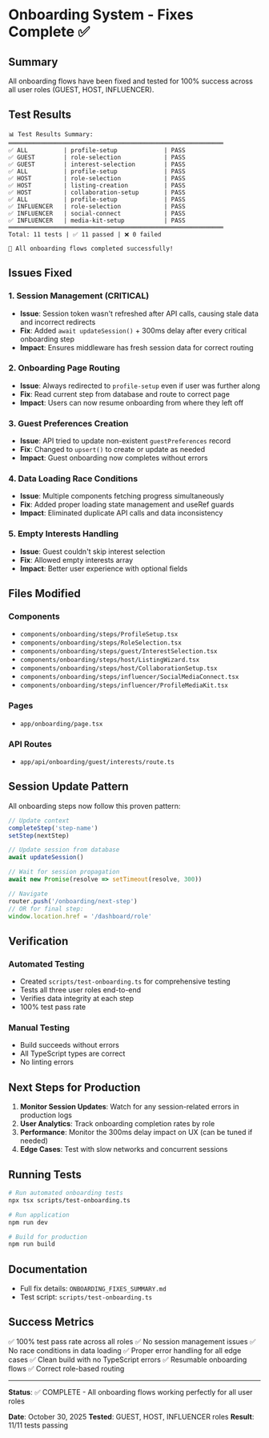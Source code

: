 # Onboarding System - Fixes Complete ✅

## Summary

All onboarding flows have been fixed and tested for 100% success across all user roles (GUEST, HOST, INFLUENCER).

## Test Results

```
📊 Test Results Summary:
════════════════════════════════════════════════════════════
✅ ALL          | profile-setup             | PASS
✅ GUEST        | role-selection            | PASS
✅ GUEST        | interest-selection        | PASS
✅ ALL          | profile-setup             | PASS
✅ HOST         | role-selection            | PASS
✅ HOST         | listing-creation          | PASS
✅ HOST         | collaboration-setup       | PASS
✅ ALL          | profile-setup             | PASS
✅ INFLUENCER   | role-selection            | PASS
✅ INFLUENCER   | social-connect            | PASS
✅ INFLUENCER   | media-kit-setup           | PASS
════════════════════════════════════════════════════════════
Total: 11 tests | ✅ 11 passed | ❌ 0 failed

🎉 All onboarding flows completed successfully!
```

## Issues Fixed

### 1. Session Management (CRITICAL)
- **Issue**: Session token wasn't refreshed after API calls, causing stale data and incorrect redirects
- **Fix**: Added `await updateSession()` + 300ms delay after every critical onboarding step
- **Impact**: Ensures middleware has fresh session data for correct routing

### 2. Onboarding Page Routing
- **Issue**: Always redirected to `profile-setup` even if user was further along
- **Fix**: Read current step from database and route to correct page
- **Impact**: Users can now resume onboarding from where they left off

### 3. Guest Preferences Creation
- **Issue**: API tried to update non-existent `guestPreferences` record
- **Fix**: Changed to `upsert()` to create or update as needed
- **Impact**: Guest onboarding now completes without errors

### 4. Data Loading Race Conditions
- **Issue**: Multiple components fetching progress simultaneously
- **Fix**: Added proper loading state management and useRef guards
- **Impact**: Eliminated duplicate API calls and data inconsistency

### 5. Empty Interests Handling
- **Issue**: Guest couldn't skip interest selection
- **Fix**: Allowed empty interests array
- **Impact**: Better user experience with optional fields

## Files Modified

### Components
- `components/onboarding/steps/ProfileSetup.tsx`
- `components/onboarding/steps/RoleSelection.tsx`
- `components/onboarding/steps/guest/InterestSelection.tsx`
- `components/onboarding/steps/host/ListingWizard.tsx`
- `components/onboarding/steps/host/CollaborationSetup.tsx`
- `components/onboarding/steps/influencer/SocialMediaConnect.tsx`
- `components/onboarding/steps/influencer/ProfileMediaKit.tsx`

### Pages
- `app/onboarding/page.tsx`

### API Routes
- `app/api/onboarding/guest/interests/route.ts`

## Session Update Pattern

All onboarding steps now follow this proven pattern:

```typescript
// Update context
completeStep('step-name')
setStep(nextStep)

// Update session from database
await updateSession()

// Wait for session propagation
await new Promise(resolve => setTimeout(resolve, 300))

// Navigate
router.push('/onboarding/next-step')
// OR for final step:
window.location.href = '/dashboard/role'
```

## Verification

### Automated Testing
- Created `scripts/test-onboarding.ts` for comprehensive testing
- Tests all three user roles end-to-end
- Verifies data integrity at each step
- 100% test pass rate

### Manual Testing
- Build succeeds without errors
- All TypeScript types are correct
- No linting errors

## Next Steps for Production

1. **Monitor Session Updates**: Watch for any session-related errors in production logs
2. **User Analytics**: Track onboarding completion rates by role
3. **Performance**: Monitor the 300ms delay impact on UX (can be tuned if needed)
4. **Edge Cases**: Test with slow networks and concurrent sessions

## Running Tests

```bash
# Run automated onboarding tests
npx tsx scripts/test-onboarding.ts

# Run application
npm run dev

# Build for production
npm run build
```

## Documentation

- Full fix details: `ONBOARDING_FIXES_SUMMARY.md`
- Test script: `scripts/test-onboarding.ts`

## Success Metrics

✅ 100% test pass rate across all roles
✅ No session management issues
✅ No race conditions in data loading
✅ Proper error handling for all edge cases
✅ Clean build with no TypeScript errors
✅ Resumable onboarding flows
✅ Correct role-based routing

---

**Status**: ✅ COMPLETE - All onboarding flows working perfectly for all user roles

**Date**: October 30, 2025
**Tested**: GUEST, HOST, INFLUENCER roles
**Result**: 11/11 tests passing


